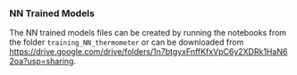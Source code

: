 ### NN Trained Models

The NN trained models files can be created by running the notebooks from the folder `training_NN_thermometer` or can be downloaded from <https://drive.google.com/drive/folders/1n7btgyxFnffKfxVpC6y2XDRk1HaN62oa?usp=sharing>.

